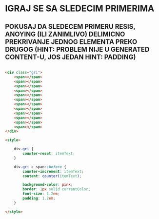 # IGRAJ SE SA SLEDECIM PRIMERIMA

## POKUSAJ DA SLEDECEM PRIMERU RESIS, ANOYING (ILI ZANIMLIVO) DELIMICNO PREKRIVANJE JEDNOG ELEMENTA PREKO DRUGOG (HINT: PROBLEM NIJE U GENERATED CONTENT-U, JOS JEDAN HINT: PADDING)

```HTML

<div class="gri">
    <span></span>
    <span></span>
    <span></span>
    <span></span>
    <span></span>
    <span></span>
    <span></span>
    <span></span>
    <span></span>
    <span></span>
    <span></span>
    <span></span>
</div>

<style>

    div.gri {
        counter-reset: itemText;
    }

    div.gri > span::before {
        counter-increment: itemText;
        content: counter(itemText);

        background-color: pink;
        border: 1px solid currentColor;
        font-size: 1.2em;
        padding: 1.2em;
    }

</style>


```

